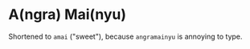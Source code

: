 A(ngra) Mai(nyu)
================

Shortened to `amai` ("sweet"), because `angramainyu` is annoying to type.
